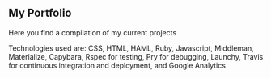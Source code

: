 ## My Portfolio

Here you find a compilation of my current projects

Technologies used are: CSS, HTML, HAML, Ruby, Javascript, Middleman, Materialize, Capybara, Rspec for testing, Pry for debugging, Launchy, Travis for continuous integration and deployment, and Google Analytics
